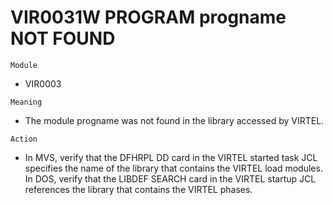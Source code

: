 # VIR0031W PROGRAM progname NOT FOUND

`Module`
- VIR0003

`Meaning`
- The module progname was not found in the library accessed by VIRTEL.

`Action`
- In MVS, verify that the DFHRPL DD card in the VIRTEL started task JCL specifies the name of the library that contains the VIRTEL load modules. In DOS, verify that the LIBDEF SEARCH card in the VIRTEL startup JCL references the library that contains the VIRTEL phases.

